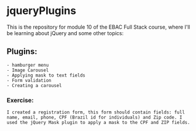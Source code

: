 # jqueryPlugins

This is the repository for module 10 of the EBAC Full Stack course, where I'll be learning about jQuery and some other topics:

## Plugins:

    - hamburger menu
    - Image Carousel
    - Applying mask to text fields
    - Form validation
    - Creating a carousel

### Exercise:

    I created a registration form, this form should contain fields: full name, email, phone, CPF (Brazil id for individuals) and Zip code. I used the jQuery Mask plugin to apply a mask to the CPF and ZIP fields.
